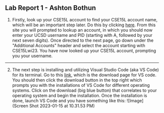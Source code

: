 ## Lab Report 1 - Ashton Bothun
1. Firstly, look up your CSE15L account to find your CSE15L account name, which will be an important step later. Do this by clicking [here](https://sdacs.ucsd.edu/~icc/index.php). From this site you will prompted to lookup an account, in which you should now enter your UCSD username and PID (starting with A, followed by your next seven digits). Once directed to the next page, go down under the "Additional Accounts" header and select the account starting with CSE15Lwi23. You have now looked up your CSE15L account, prompting you your username. 
---
2. The next step is installing and utilizing Visual Studio Code (aka VS Code) for its terminal. Go to this [link](https://code.visualstudio.com/), which is the download page for VS code. You should then click the download button in the top right which prompts you with the installations of VS Code for different operating systems. Click on the download (big blue button) that correlates to your operating system and begin the installation. Once the installation is done, launch VS Code and you have something like this:
![Image](Screen Shot 2023-01-15 at 10.31.53 PM)
